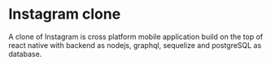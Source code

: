 # Instagram clone
A clone of Instagram is cross platform mobile application build on the top of react native with backend as nodejs, graphql, sequelize and postgreSQL as database. 
